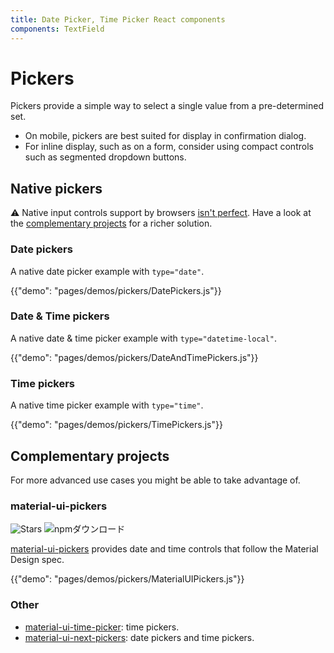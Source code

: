 ```yaml
---
title: Date Picker, Time Picker React components
components: TextField
---
```


# Pickers

<p class="description">Pickers provide a simple way to select a single value from a pre-determined set.</p>

- On mobile, pickers are best suited for display in confirmation dialog.
- For inline display, such as on a form, consider using compact controls such as segmented dropdown buttons.

## Native pickers

⚠️ Native input controls support by browsers [isn't perfect](https://caniuse.com/#feat=input-datetime). Have a look at the [complementary projects](#complementary-projects) for a richer solution.

### Date pickers

A native date picker example with `type="date"`.

{{"demo": "pages/demos/pickers/DatePickers.js"}}

### Date & Time pickers

A native date & time picker example with `type="datetime-local"`.

{{"demo": "pages/demos/pickers/DateAndTimePickers.js"}}

### Time pickers

A native time picker example with `type="time"`.

{{"demo": "pages/demos/pickers/TimePickers.js"}}

## Complementary projects

For more advanced use cases you might be able to take advantage of.

### material-ui-pickers

![Stars](https://img.shields.io/github/stars/dmtrKovalenko/material-ui-pickers.svg?style=social&label=Stars) ![npmダウンロード](https://img.shields.io/npm/dm/material-ui-pickers.svg)

[material-ui-pickers](https://material-ui-pickers.firebaseapp.com/) provides date and time controls that follow the Material Design spec.

{{"demo": "pages/demos/pickers/MaterialUIPickers.js"}}

### Other

- [material-ui-time-picker](https://github.com/TeamWertarbyte/material-ui-time-picker): time pickers.
- [material-ui-next-pickers](https://github.com/chingyawhao/material-ui-next-pickers): date pickers and time pickers.

